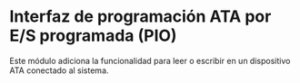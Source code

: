 # Interfaz de programación ATA por E/S programada (PIO)

Este módulo adiciona la funcionalidad para leer o escribir en un dispositivo ATA conectado al sistema.
